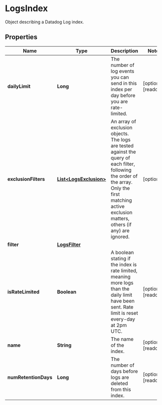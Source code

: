 

# LogsIndex

Object describing a Datadog Log index.
## Properties

Name | Type | Description | Notes
------------ | ------------- | ------------- | -------------
**dailyLimit** | **Long** | The number of log events you can send in this index per day before you are rate-limited. |  [optional] [readonly]
**exclusionFilters** | [**List&lt;LogsExclusion&gt;**](LogsExclusion.md) | An array of exclusion objects. The logs are tested against the query of each filter, following the order of the array. Only the first matching active exclusion matters, others (if any) are ignored. |  [optional]
**filter** | [**LogsFilter**](LogsFilter.md) |  | 
**isRateLimited** | **Boolean** | A boolean stating if the index is rate limited, meaning more logs than the daily limit have been sent. Rate limit is reset every-day at 2pm UTC. |  [optional] [readonly]
**name** | **String** | The name of the index. |  [optional] [readonly]
**numRetentionDays** | **Long** | The number of days before logs are deleted from this index. |  [optional] [readonly]



